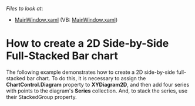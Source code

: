 <!-- default file list -->
*Files to look at*:

* [MainWindow.xaml](./CS/SideBySideFullStackedBarChart/MainWindow.xaml) (VB: [MainWindow.xaml](./VB/SideBySideFullStackedBarChart/MainWindow.xaml))
<!-- default file list end -->
# How to create a 2D Side-by-Side Full-Stacked Bar chart


<p>The following example demonstrates how to create a 2D side-by-side full-stacked bar chart. To do this, it is necessary to assign the <strong>ChartControl.Diagram</strong> property to <strong>XYDiagram2D</strong>, and then add four series with points to the diagram's <strong>Series</strong> collection. And, to stack the series, use their StackedGroup property.</p>

<br/>


